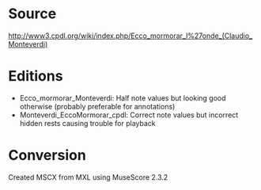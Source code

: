 # Source

http://www3.cpdl.org/wiki/index.php/Ecco_mormorar_l%27onde_(Claudio_Monteverdi)

# Editions

* Ecco_mormorar_Monteverdi: Half note values but looking good otherwise (probably preferable for annotations)
* Monteverdi_EccoMormorar_cpdl: Correct note values but incorrect hidden rests causing trouble for playback

# Conversion

Created MSCX from MXL using MuseScore 2.3.2